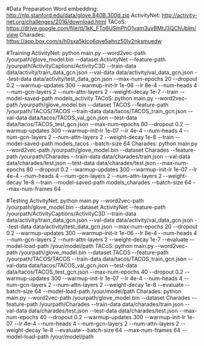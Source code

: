 #Data Preparation
Word embedding: http://nlp.stanford.edu/data/glove.840B.300d.zip
ActivityNet: http://activity-net.org/challenges/2016/download.html
TACoS: https://drive.google.com/file/d/1kK_FTo6USmPhO1vam3uvBMtJ3QChUblm/view
Charades: https://app.box.com/s/h0sxa5klco6qve5ahnz50ly2nksmuedw

#Training
ActivityNet: python main.py --word2vec-path /yourpath/glove_model.bin --dataset ActivityNet --feature-path /yourpath/ActivityCaptions/ActivityC3D --train-data data/activity/train_data_gcn.json --val-data data/activity/val_data_gcn.json --test-data data/activity/test_data_gcn.json --max-num-epochs 20 --dropout 0.2 --warmup-updates 300 --warmup-init-lr 1e-06 --lr 8e-4 --num-heads 4 --num-gcn-layers 2 --num-attn-layers 2 --weight-decay 1e-7 --train --model-saved-path models_activity
TACoS: python main.py --word2vec-path /yourpath/glove_model.bin --dataset TACOS --feature-path /yourpath/TACOS/TACOS --train-data data/tacos/TACOS_train_gcn.json --val-data data/tacos/TACOS_val_gcn.json --test-data data/tacos/TACOS_test_gcn.json --max-num-epochs 60 --dropout 0.2 --warmup-updates 300 --warmup-init-lr 1e-07 --lr 4e-4 --num-heads 4 --num-gcn-layers 2 --num-attn-layers 2 --weight-decay 1e-8 --train --model-saved-path models_tacos --batch-size 64
Charades: python main.py --word2vec-path /yourpath/glove_model.bin --dataset Charades --feature-path /yourpath/Charades --train-data data/charades/train.json --val-data data/charades/test.json --test-data data/charades/test.json --max-num-epochs 80 --dropout 0.2 --warmup-updates 300 --warmup-init-lr 1e-07 --lr 4e-4 --num-heads 4 --num-gcn-layers 2 --num-attn-layers 2 --weight-decay 1e-8 --train --model-saved-path models_charades --batch-size 64 --max-num-frames 64

#Testing
ActivityNet: python main.py --word2vec-path /yourpath/glove_model.bin --dataset ActivityNet --feature-path /yourpath/ActivityCaptions/ActivityC3D --train-data data/activity/train_data_gcn.json --val-data data/activity/val_data_gcn.json --test-data data/activity/test_data_gcn.json --max-num-epochs 20 --dropout 0.2 --warmup-updates 300 --warmup-init-lr 1e-06 --lr 8e-4 --num-heads 4 --num-gcn-layers 2 --num-attn-layers 2 --weight-decay 1e-7 --evaluate --model-load-path /your/model/path
TACoS: python main.py --word2vec-path /yourpath/glove_model.bin --dataset TACOS --feature-path /yourpath/TACOS/TACOS --train-data data/tacos/TACOS_train_gcn.json --val-data data/tacos/TACOS_val_gcn.json --test-data data/tacos/TACOS_test_gcn.json --max-num-epochs 40 --dropout 0.2 --warmup-updates 300 --warmup-init-lr 1e-07 --lr 4e-4 --num-heads 4 --num-gcn-layers 2 --num-attn-layers 2 --weight-decay 1e-8 --evaluate --batch-size 64 --model-load-path /your/model/path
Charades: python main.py --word2vec-path /yourpath/glove_model.bin --dataset Charades --feature-path /yourpath/Charades --train-data data/charades/train.json --val-data data/charades/test.json --test-data data/charades/test.json --max-num-epochs 40 --dropout 0.2 --warmup-updates 300 --warmup-init-lr 1e-07 --lr 4e-4 --num-heads 4 --num-gcn-layers 2 --num-attn-layers 2 --weight-decay 1e-8 --evaluate --batch-size 64 --max-num-frames 64 --model-load-path /your/model/path
